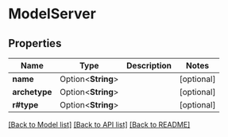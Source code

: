 # ModelServer

## Properties

Name | Type | Description | Notes
------------ | ------------- | ------------- | -------------
**name** | Option<**String**> |  | [optional]
**archetype** | Option<**String**> |  | [optional]
**r#type** | Option<**String**> |  | [optional]

[[Back to Model list]](../README.md#documentation-for-models) [[Back to API list]](../README.md#documentation-for-api-endpoints) [[Back to README]](../README.md)


